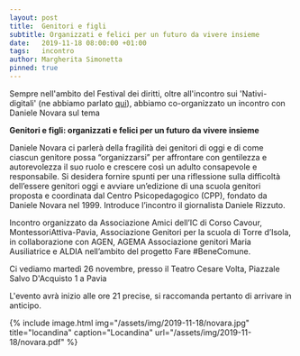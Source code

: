 ```yaml
---
layout: post
title:  Genitori e figli
subtitle: Organizzati e felici per un futuro da vivere insieme
date:   2019-11-18 08:00:00 +01:00
tags:   incontro
author: Margherita Simonetta
pinned: true
---
```


Sempre nell'ambito del Festival dei diritti, oltre all'incontro sui 'Nativi-digitali' (ne abbiamo parlato [qui](/2019/11/13/nativi-digitali.html)), abbiamo co-organizzato un incontro con Daniele Novara sul tema

**Genitori e figli: organizzati e felici per un futuro da vivere insieme**

Daniele Novara ci parlerà della fragilità dei genitori di oggi e di come ciascun genitore possa “organizzarsi” per affrontare con gentilezza e autorevolezza il suo ruolo e crescere così un adulto consapevole e responsabile.
Si desidera fornire spunti per una riflessione sulla difficoltà dell’essere genitori oggi e avviare un’edizione di una scuola genitori proposta e coordinata dal Centro Psicopedagogico (CPP), fondato da Daniele Novara nel 1999.
Introduce l’incontro il giornalista Daniele Rizzuto.


Incontro organizzato da Associazione Amici dell’IC di Corso Cavour, MontessoriAttiva-Pavia, Associazione Genitori per la scuola di Torre d’Isola, in collaborazione con AGEN, AGEMA Associazione genitori Maria Ausiliatrice e ALDIA nell’ambito del progetto Fare #BeneComune.

Ci vediamo martedì 26 novembre,
presso il Teatro Cesare Volta,
Piazzale Salvo D'Acquisto 1 a Pavia



L'evento avrà inizio alle ore 21 precise, si raccomanda pertanto di arrivare in anticipo.




{% include image.html img="/assets/img/2019-11-18/novara.jpg" title="locandina" caption="Locandina" url="/assets/img/2019-11-18/novara.pdf" %}
